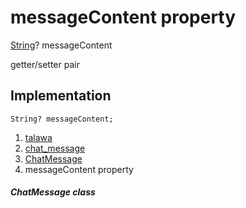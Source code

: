 
<div>

# messageContent property

</div>


[String](https://api.flutter.dev/flutter/dart-core/String-class.html)?
messageContent


getter/setter pair




## Implementation

``` language-dart
String? messageContent;
```







1.  [talawa](../../index.md)
2.  [chat_message](../../models_chats_chat_message/)
3.  [ChatMessage](../../models_chats_chat_message/ChatMessage-class.md)
4.  messageContent property

##### ChatMessage class







